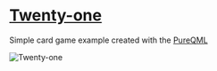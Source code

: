 # [Twenty-one](https://en.wikipedia.org/wiki/Twenty-One_(banking_game))

Simple card game example created with the [PureQML](https://pureqml.com/)

![Twenty-one](https://pureqml.github.io/twenty-one/screen.png)
